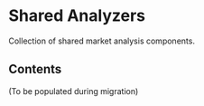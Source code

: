 # Shared Analyzers

Collection of shared market analysis components.

## Contents
(To be populated during migration)